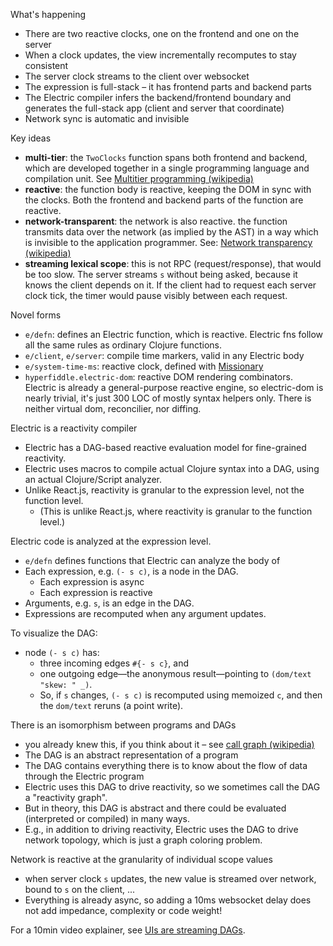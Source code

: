 What's happening

* There are two reactive clocks, one on the frontend and one on the server
* When a clock updates, the view incrementally recomputes to stay consistent
* The server clock streams to the client over websocket
* The expression is full-stack – it has frontend parts and backend parts
* The Electric compiler infers the backend/frontend boundary and generates the full-stack app (client and server that coordinate)
* Network sync is automatic and invisible

Key ideas

* **multi-tier**: the `TwoClocks` function spans both frontend and backend, which are developed together in a single programming language and compilation unit. See [Multitier programming (wikipedia)](https://en.wikipedia.org/wiki/Multitier_programming)
* **reactive**: the function body is reactive, keeping the DOM in sync with the clocks. Both the frontend and backend parts of the function are reactive.
* **network-transparent**: the network is also reactive. the function transmits data over the network (as implied by the AST) in a way which is invisible to the application programmer. See: [Network transparency (wikipedia)](https://en.wikipedia.org/wiki/Network_transparency)
* **streaming lexical scope**: this is not RPC (request/response), that would be too slow. The server streams `s` without being asked, because it knows the client depends on it. If the client had to request each server clock tick, the timer would pause visibly between each request.

Novel forms

* `e/defn`: defines an Electric function, which is reactive. Electric fns follow all the same rules as ordinary Clojure functions.
* `e/client`, `e/server`: compile time markers, valid in any Electric body
* `e/system-time-ms`: reactive clock, defined with [Missionary](https://github.com/leonoel/missionary)
* `hyperfiddle.electric-dom`: reactive DOM rendering combinators. Electric is already a general-purpose reactive engine, so electric-dom is nearly trivial, it's just 300 LOC of mostly syntax helpers only. There is neither virtual dom, reconcilier, nor diffing.

Electric is a reactivity compiler

* Electric has a DAG-based reactive evaluation model for fine-grained reactivity.
* Electric uses macros to compile actual Clojure syntax into a DAG, using an actual Clojure/Script analyzer.
* Unlike React.js, reactivity is granular to the expression level, not the function level.
  * (This is unlike React.js, where reactivity is granular to the function level.)

Electric code is analyzed at the expression level.

* `e/defn` defines functions that Electric can analyze the body of
* Each expression, e.g. `(- s c)`, is a node in the DAG.  
  * Each expression is async
  * Each expression is reactive
* Arguments, e.g. `s`, is an edge in the DAG.
* Expressions are recomputed when any argument updates.

To visualize the DAG:

* node `(- s c)` has:
  * three incoming edges `#{- s c}`, and
  * one outgoing edge—the anonymous result—pointing to `(dom/text "skew: " _)`.
  * So, if `s` changes, `(- s c)` is recomputed using memoized `c`, and then the `dom/text` reruns (a point write).
  
There is an isomorphism between programs and DAGs

* you already knew this, if you think about it – see [call graph (wikipedia)](https://en.wikipedia.org/wiki/Call_graph)
* The DAG is an abstract representation of a program
* The DAG contains everything there is to know about the flow of data through the Electric program
* Electric uses this DAG to drive reactivity, so we sometimes call the DAG a "reactivity graph". 
* But in theory, this DAG is abstract and there could be evaluated (interpreted or compiled) in many ways.
* E.g., in addition to driving reactivity, Electric uses the DAG to drive network topology, which is just a graph coloring problem.

Network is reactive at the granularity of individual scope values
* when server clock `s` updates, the new value is streamed over network, bound to `s` on the client, ...
* Everything is already async, so adding a 10ms websocket delay does not add impedance, complexity or code weight!

For a 10min video explainer, see [UIs are streaming DAGs](https://hyperfiddle.notion.site/UIs-are-streaming-DAGs-e181461681a8452bb9c7a9f10f507991).